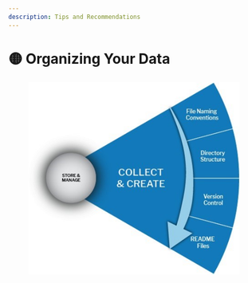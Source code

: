 ```yaml
---
description: Tips and Recommendations
---
```


# 🟡 Organizing Your Data

<div data-full-width="true">

<figure><img src="../../.gitbook/assets/Collect and Create.jpg" alt=""><figcaption></figcaption></figure>

</div>
